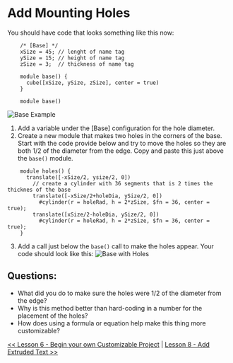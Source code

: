 # Add Mounting Holes
You should have code that looks something like this now:
```
    /* [Base] */
    xSize = 45; // lenght of name tag
    ySize = 15; // height of name tag
    zSize = 3;  // thickness of name tag

    module base() {
      cube([xSize, ySize, zSize], center = true)
    }

    module base()
```

![Base Example](Lesson_7_-_img_7.0.png)

  1. Add a variable under the [Base] configuration for the hole diameter.
  2. Create a new module that makes two holes in the corners of the base. Start with the code provide below and try to move the holes so they are both 1/2 of the diameter from the edge. Copy and paste this just above the `base()` module.
```
    module holes() {
      translate([-xSize/2, ysize/2, 0])
        // create a cylinder with 36 segments that is 2 times the thicknes of the base
        translate([-xSize/2+holeDia, ySize/2, 0])
          #cylinder(r = holeRad, h = 2*zSize, $fn = 36, center = true);
        translate([xSize/2-holeDia, ySize/2, 0])
          #cylinder(r = holeRad, h = 2*zSize, $fn = 36, center = true);
    }
```
  3. Add a call just below the `base()` call to make the holes appear. Your code should look like this:
  ![Base with Holes](Lesson_7_-_img_7.1.png)

## Questions:
* What did you do to make sure the holes were 1/2 of the diameter from the edge?
* Why is this method better than hard-coding in a number for the placement of the holes?
* How does using a formula or equation help make this thing more customizable?

[<< Lesson 6 - Begin your own Customizable Project](./Lesson6_Customizable_Project.md) | [Lesson 8 - Add Extruded Text >>](./Lesson8_Add_Text.md)

